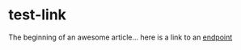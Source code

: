 # test-link

The beginning of an awesome article...
here is a link to an [endpoint](internal/templates/api-spec.json/paths/~1v1~1auth/get)
